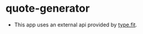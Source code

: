 # quote-generator

- This app uses an external api provided by [type.fit](https://type.fit/api/quotes/).
